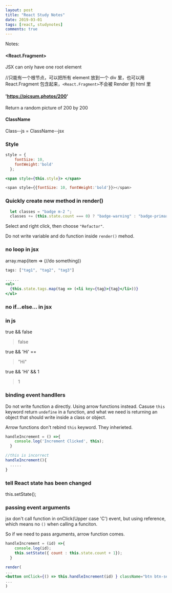 ```yaml
---
layout: post
title: "React Study Notes" 
date: 2019-03-01
tags: [react, studynotes]
comments: true
---
```


Notes:

#### <React.Fragment>

JSX can only have one root element

//只能有一个根节点，可以把所有 element 放到一个 div 里，也可以用 React.Fragment 包含起来，`<React.Fragment>`不会被 Render 到 html 里

#### 'https://picsum.photos/200'

Return a random picture of 200 by 200

#### ClassName

Class--js = ClassName--jsx

### Style
```jsx
style = {
    fontSize: 10,
    fontWeight:'bold'
  };

<span style={this.style}> </span>
```

```js
<span style={{fontSize: 10, fontWeight:'bold'}}></span>
```

### Quickly create new method in render()
```jsx
  let classes = "badge m-2 ";
  classes += (this.state.count === 0) ? "badge-warning" : "badge-primary";
```
Select and right click, then choose `"Refactor"`. 

Do not write variable and do function inside `render()` mehod.

### no loop in jsx
array.map(item => (//do something))
```jsx
tags: ["tag1", "tag2", "tag3"]

......
<ul>
  {this.state.tags.map(tag => (<li key={tag}>{tag}</li>))}
</ul>
```
### no if...else... in jsx

### in js
true && false 
>false

true && 'Hi' ==
>"Hi"

true && 'Hi' && 1
>1

### binding event handllers
Do not write function a directly. Using arrow functions instead. Casuse `this` keyword return `undefine` in a function, and what we need is returning an object that should write inside a class or object.

Arrow functions don't rebind `this` keyword. They inherieted.

```jsx
handleIncrement = () =>{
    console.log('Increment Clicked', this);
  }

//this is incorrect
handleIncrement(){
  .....
}
```

### tell React state has been changed
this.setState();

### passing event arguments
jsx don't call function in onClick(Upper case 'C') event, but using reference, which means no `()` when calling a funciton.

So if we need to pass arguments, arrow function comes.

```jsx
handleIncrement = (id) =>{
    console.log(id);
    this.setState({ count : this.state.count + 1});
  }

render(
...
<button onClick={() => this.handleIncrement(id) } className="btn btn-secondary btn-sm">Increament</button>
...
)
```
